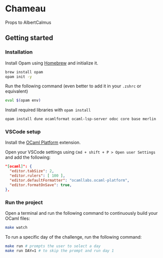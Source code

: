 # Chameau

Props to AlbertCalmus

## Getting started

### Installation

Install Opam using [Homebrew](https://brew.sh/) and initialize it.

```bash
brew install opam
opam init -y
```

Run the following command (even better to add it in your `.zshrc` or equivalent)

```bash
eval $(opam env)
```

Install required libraries with `opam install`

```bash
opam install dune ocamlformat ocaml-lsp-server odoc core base merlin
```

### VSCode setup

Install the [OCaml Platform](https://marketplace.visualstudio.com/items?itemName=ocamllabs.ocaml-platform) extension.

Open your VSCode settings using `Cmd + shift + P > Open user Settings` and add the following:

```json
"[ocaml]": {
  "editor.tabSize": 2,
  "editor.rulers": [ 100 ],
  "editor.defaultFormatter": "ocamllabs.ocaml-platform",
  "editor.formatOnSave": true,
},
```

### Run the project

Open a terminal and run the following command to continuously build your OCaml files:

```bash
make watch
```

To run a specific day of the challenge, run the following command:

```bash
make run # prompts the user to select a day
make run DAY=1 # to skip the prompt and run day 1
```
